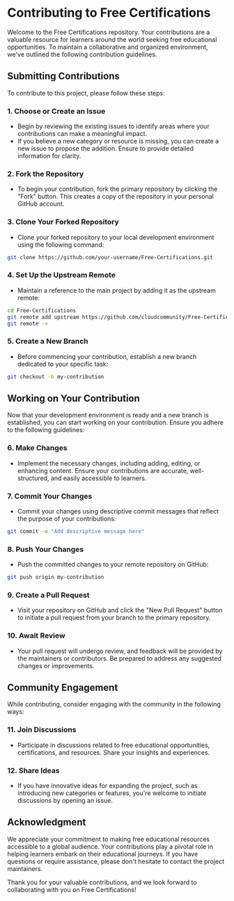 # Contributing to Free Certifications

Welcome to the Free Certifications repository. Your contributions are a valuable resource for learners around the world seeking free educational opportunities. To maintain a collaborative and organized environment, we've outlined the following contribution guidelines.

## **Submitting Contributions**

To contribute to this project, please follow these steps:

### **1. Choose or Create an Issue**

- Begin by reviewing the existing issues to identify areas where your contributions can make a meaningful impact.
- If you believe a new category or resource is missing, you can create a new issue to propose the addition. Ensure to provide detailed information for clarity.

### **2. Fork the Repository**

- To begin your contribution, fork the primary repository by clicking the "Fork" button. This creates a copy of the repository in your personal GitHub account.

### **3. Clone Your Forked Repository**

- Clone your forked repository to your local development environment using the following command:

```bash
git clone https://github.com/your-username/Free-Certifications.git
```

### **4. Set Up the Upstream Remote**

- Maintain a reference to the main project by adding it as the upstream remote:

```bash
cd Free-Certifications
git remote add upstream https://github.com/cloudcommunity/Free-Certifications
git remote -v
```

### **5. Create a New Branch**

- Before commencing your contribution, establish a new branch dedicated to your specific task:

```bash
git checkout -b my-contribution
```

## **Working on Your Contribution**

Now that your development environment is ready and a new branch is established, you can start working on your contribution. Ensure you adhere to the following guidelines:

### **6. Make Changes**

- Implement the necessary changes, including adding, editing, or enhancing content. Ensure your contributions are accurate, well-structured, and easily accessible to learners.

### **7. Commit Your Changes**

- Commit your changes using descriptive commit messages that reflect the purpose of your contributions:

```bash
git commit -m "Add descriptive message here"
```

### **8. Push Your Changes**

- Push the committed changes to your remote repository on GitHub:

```bash
git push origin my-contribution
```

### **9. Create a Pull Request**

- Visit your repository on GitHub and click the "New Pull Request" button to initiate a pull request from your branch to the primary repository.

### **10. Await Review**

- Your pull request will undergo review, and feedback will be provided by the maintainers or contributors. Be prepared to address any suggested changes or improvements.

## **Community Engagement**

While contributing, consider engaging with the community in the following ways:

### **11. Join Discussions**

- Participate in discussions related to free educational opportunities, certifications, and resources. Share your insights and experiences.

### **12. Share Ideas**

- If you have innovative ideas for expanding the project, such as introducing new categories or features, you're welcome to initiate discussions by opening an issue.

## **Acknowledgment**

We appreciate your commitment to making free educational resources accessible to a global audience. Your contributions play a pivotal role in helping learners embark on their educational journeys. If you have questions or require assistance, please don't hesitate to contact the project maintainers.

Thank you for your valuable contributions, and we look forward to collaborating with you on Free Certifications!
